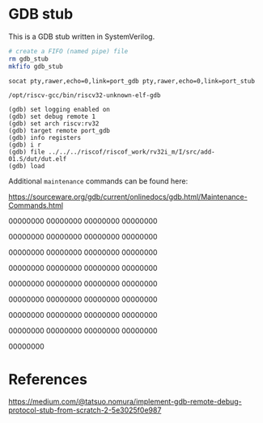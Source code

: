 # GDB stub

This is a GDB stub written in SystemVerilog.

```bash
# create a FIFO (named pipe) file
rm gdb_stub
mkfifo gdb_stub

socat pty,rawer,echo=0,link=port_gdb pty,rawer,echo=0,link=port_stub

```

```
/opt/riscv-gcc/bin/riscv32-unknown-elf-gdb

(gdb) set logging enabled on
(gdb) set debug remote 1
(gdb) set arch riscv:rv32
(gdb) target remote port_gdb
(gdb) info registers
(gdb) i r
(gdb) file ../../../riscof/riscof_work/rv32i_m/I/src/add-01.S/dut/dut.elf
(gdb) load
```

Additional `maintenance` commands can be found here:

https://sourceware.org/gdb/current/onlinedocs/gdb.html/Maintenance-Commands.html


00000000
00000000
00000000
00000000

00000000
00000000
00000000
00000000

00000000
00000000
00000000
00000000

00000000
00000000
00000000
00000000

00000000
00000000
00000000
00000000

00000000
00000000
00000000
00000000

00000000
00000000
00000000
00000000

00000000
00000000
00000000
00000000

00000000


# References

https://medium.com/@tatsuo.nomura/implement-gdb-remote-debug-protocol-stub-from-scratch-2-5e3025f0e987
